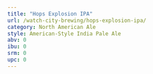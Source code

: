 ```yaml
---
title: "Hops Explosion IPA"
url: /watch-city-brewing/hops-explosion-ipa/
category: North American Ale
style: American-Style India Pale Ale
abv: 0
ibu: 0
srm: 0
upc: 0
---
```


